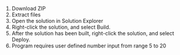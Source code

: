 1. Download ZIP
2. Extract files
3. Open the solution in Solution Explorer
4. Right-click the solution, and select Build.
5. After the solution has been built, right-click the solution, and select Deploy.
6. Program requires user defined number input from range 5 to 20
